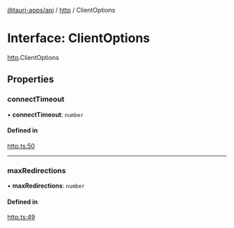 [@tauri-apps/api](../README.md) / [http](../modules/http.md) / ClientOptions

# Interface: ClientOptions

[http](../modules/http.md).ClientOptions

## Properties

### connectTimeout

• **connectTimeout**: `number`

#### Defined in

[http.ts:50](https://github.com/tauri-apps/tauri/blob/be07343/tooling/api/src/http.ts#L50)

___

### maxRedirections

• **maxRedirections**: `number`

#### Defined in

[http.ts:49](https://github.com/tauri-apps/tauri/blob/be07343/tooling/api/src/http.ts#L49)
